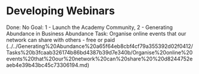 # Developing Webinars

Done: No
Goal: 1 - Launch the Academy Community, 2 - Generating Abundance in Business
Abundance Task: Organise online events that our network can share with others - free or paid (../../Generating%20Abundance%20a65f64eb8cbf4cf79a355392d02f0412/Tasks%20b3fcaab326174b86bd4387b39d7e340b/Organise%20online%20events%20that%20our%20network%20can%20share%20%20d8244752eaeb4e39b43bc45c73306194.md)